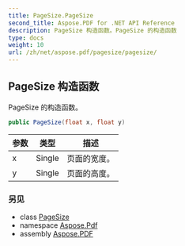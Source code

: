 ```yaml
---
title: PageSize.PageSize
second_title: Aspose.PDF for .NET API Reference
description: PageSize 构造函数。PageSize 的构造函数
type: docs
weight: 10
url: /zh/net/aspose.pdf/pagesize/pagesize/
---
```

## PageSize 构造函数

PageSize 的构造函数。

```csharp
public PageSize(float x, float y)
```

| 参数 | 类型 | 描述 |
| --- | --- | --- |
| x | Single | 页面的宽度。 |
| y | Single | 页面的高度。 |

### 另见

* class [PageSize](../)
* namespace [Aspose.Pdf](../../../aspose.pdf/)
* assembly [Aspose.PDF](../../../)